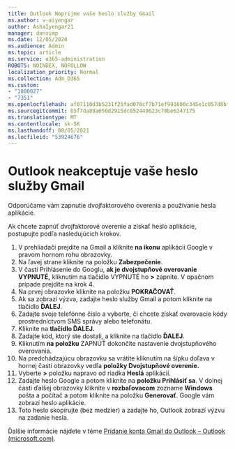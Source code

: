 ```yaml
---
title: Outlook Neprijme vaše heslo služby Gmail
ms.author: v-aiyengar
author: AshaIyengar21
manager: dansimp
ms.date: 12/05/2020
ms.audience: Admin
ms.topic: article
ms.service: o365-administration
ROBOTS: NOINDEX, NOFOLLOW
localization_priority: Normal
ms.collection: Adm_O365
ms.custom:
- "1800027"
- "7351"
ms.openlocfilehash: af07110d3b5231f25fad078cf7b71ef991600c345e1c057d8bfe1614d9570580
ms.sourcegitcommit: b5f7da89a650d2915dc652449623c78be6247175
ms.translationtype: MT
ms.contentlocale: sk-SK
ms.lasthandoff: 08/05/2021
ms.locfileid: "53924676"
---
```

# <a name="outlook-wont-accept-your-gmail-password"></a>Outlook neakceptuje vaše heslo služby Gmail

Odporúčame vám zapnutie dvojfaktorového overenia a používanie hesla aplikácie.

Ak chcete zapnúť dvojfaktorové overenie a získať heslo aplikácie, postupujte podľa nasledujúcich krokov.

1. V prehliadači prejdite na Gmail a kliknite **na ikonu** aplikácií Google v pravom hornom rohu obrazovky.
1. Na ľavej strane kliknite na položku **Zabezpečenie**.
1. V časti Prihlásenie do Googlu, **ak je dvojstupňové overovanie** **VYPNUTÉ,** kliknutím na tlačidlo VYPNUTÉ ho **>** zapnite.   V opačnom prípade prejdite na krok 4.
1. Na prvej obrazovke kliknite na položku **POKRAČOVAŤ**.
1. Ak sa zobrazí výzva, zadajte heslo služby Gmail a potom kliknite na tlačidlo **ĎALEJ**.
1. Zadajte svoje telefónne číslo a vyberte, či chcete získať overovacie kódy prostredníctvom SMS správy alebo telefonátu.
1. Kliknite na **tlačidlo ĎALEJ.**
1. Zadajte kód, ktorý ste dostali, a kliknite na tlačidlo **ĎALEJ**.
1. Kliknutím **na položku** ZAPNÚŤ dokončite nastavenie dvojstupňového overovania.
1. Na predchádzajúcu obrazovku sa vrátite kliknutím na šípku doľava v hornej časti obrazovky vedľa **položky Dvojstupňové overenie.**
1. Vyberte **>** položku napravo od riadka **Heslá** aplikácií.
1. Zadajte heslo Google a potom kliknite na **položku Prihlásiť sa**. V dolnej časti ďalšej obrazovky kliknite v **rozbaľovacom** zozname **Windows** pošta a počítač a potom kliknite na položku **Generovať**.
Google vám zobrazí heslo aplikácie. 
13. Toto heslo skopírujte (bez medzier) a zadajte ho, Outlook zobrazí výzvu na zadanie hesla.

Ďalšie informácie nájdete v téme [Pridanie konta Gmail do Outlook – Outlook (microsoft.com)](https://support.microsoft.com/office/add-a-gmail-account-to-outlook-70191667-9c52-4581-990e-e30318c2c081).
